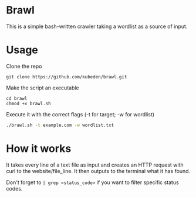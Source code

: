# Brawl

This is a simple bash-written crawler taking a wordlist as a source of input.

# Usage

Clone the repo
```
git clone https://github.com/kubeden/brawl.git
```

Make the script an executable
```
cd brawl
chmod +x brawl.sh
```

Execute it with the correct flags (-t for target; -w for wordlist)
```bash
./brawl.sh -t example.com -w wordlist.txt
```

# How it works

It takes every line of a text file as input and creates an HTTP request with curl to the website/file_line. It then outputs to the terminal what it has found.

Don't forget to `| grep <status_code>` if you want to filter specific status codes.
